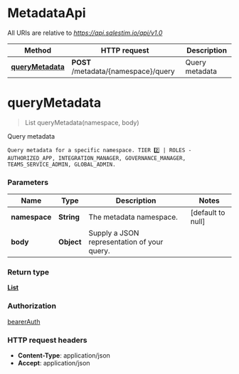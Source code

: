 # MetadataApi

All URIs are relative to *https://api.salestim.io/api/v1.0*

| Method | HTTP request | Description |
|------------- | ------------- | -------------|
| [**queryMetadata**](MetadataApi.md#queryMetadata) | **POST** /metadata/{namespace}/query | Query metadata |


<a name="queryMetadata"></a>
# **queryMetadata**
> List queryMetadata(namespace, body)

Query metadata

    Query metadata for a specific namespace. TIER 2️⃣ | ROLES - AUTHORIZED_APP, INTEGRATION_MANAGER, GOVERNANCE_MANAGER, TEAMS_SERVICE_ADMIN, GLOBAL_ADMIN.

### Parameters

|Name | Type | Description  | Notes |
|------------- | ------------- | ------------- | -------------|
| **namespace** | **String**| The metadata namespace. | [default to null] |
| **body** | **Object**| Supply a JSON representation of your query. | |

### Return type

[**List**](../Models/MetadataQueryResult.md)

### Authorization

[bearerAuth](../README.md#bearerAuth)

### HTTP request headers

- **Content-Type**: application/json
- **Accept**: application/json

